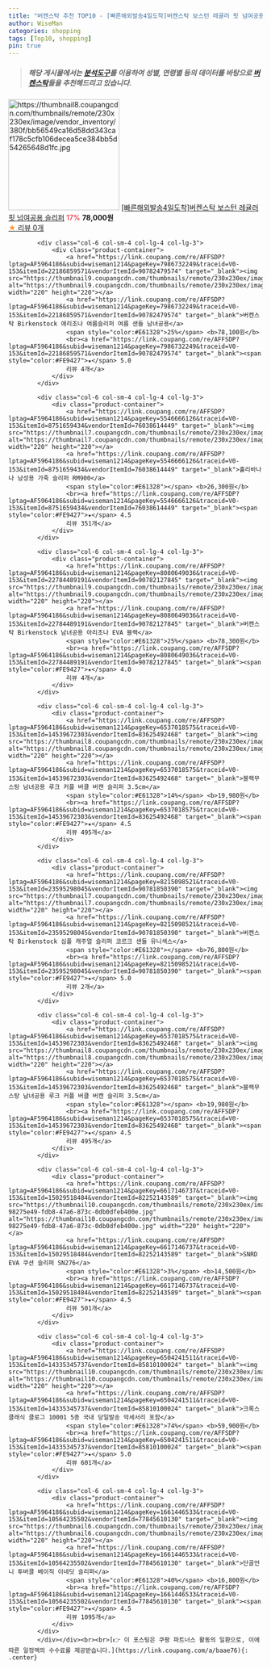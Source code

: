 ```yaml
---
title: "버켄스탁 추천 TOP10 - [빠른해외발송4일도착]버켄스탁 보스턴 레귤러 핏 넘여공용 슬리퍼"
author: WiseMan
categories: shopping
tags: [Top10, shopping]
pin: true
---
```


> ##### 해당 게시물에서는 [**분석도구**](https://itemscout.io/)를 이용하여 **성별**, **연령별** 등의 데이터를 바탕으로 [**버켄스탁**](https://link.coupang.com/a/baae76)들을 추천해드리고 있습니다.
<div class="container"><div class="row">
            <div class="col-6 col-sm-4 col-lg-4 col-lg-3">
                <div class="product-container">
                    <a href="https://link.coupang.com/re/AFFSDP?lptag=AF5964186&subid=wiseman1214&pageKey=8290404678&traceid=V0-153&itemId=23908687445&vendorItemId=90931098542" target="_blank"><img src="https://thumbnail8.coupangcdn.com/thumbnails/remote/230x230ex/image/vendor_inventory/380f/bb56549ca16d58dd343caf178c5cfb106decea5ce384bb5d54265648d1fc.jpg" alt="https://thumbnail8.coupangcdn.com/thumbnails/remote/230x230ex/image/vendor_inventory/380f/bb56549ca16d58dd343caf178c5cfb106decea5ce384bb5d54265648d1fc.jpg" width="220" height="220"></a>
                    <a href="https://link.coupang.com/re/AFFSDP?lptag=AF5964186&subid=wiseman1214&pageKey=8290404678&traceid=V0-153&itemId=23908687445&vendorItemId=90931098542" target="_blank">[빠른해외발송4일도착]버켄스탁 보스턴 레귤러 핏 넘여공용 슬리퍼</a>
                    <span style="color:#E61328">17%</span> <b>78,000원</b>
                    <br><a href="https://link.coupang.com/re/AFFSDP?lptag=AF5964186&subid=wiseman1214&pageKey=8290404678&traceid=V0-153&itemId=23908687445&vendorItemId=90931098542" target="_blank"><span style="color:#FE9427">★</span> 
                    리뷰 0개</a>
                </div>
            </div>
            
            <div class="col-6 col-sm-4 col-lg-4 col-lg-3">
                <div class="product-container">
                    <a href="https://link.coupang.com/re/AFFSDP?lptag=AF5964186&subid=wiseman1214&pageKey=7986732249&traceid=V0-153&itemId=22186859571&vendorItemId=90782479574" target="_blank"><img src="https://thumbnail9.coupangcdn.com/thumbnails/remote/230x230ex/image/vendor_inventory/ad95/2b6c5021f853f623e2acca0b82e2615164d86f5cce4c6270c62dcdaea96b.jpg" alt="https://thumbnail9.coupangcdn.com/thumbnails/remote/230x230ex/image/vendor_inventory/ad95/2b6c5021f853f623e2acca0b82e2615164d86f5cce4c6270c62dcdaea96b.jpg" width="220" height="220"></a>
                    <a href="https://link.coupang.com/re/AFFSDP?lptag=AF5964186&subid=wiseman1214&pageKey=7986732249&traceid=V0-153&itemId=22186859571&vendorItemId=90782479574" target="_blank">버켄스탁 Birkenstock 애리조나 여름슬리퍼 여름 샌들 남녀공용</a>
                    <span style="color:#E61328">25%</span> <b>78,100원</b>
                    <br><a href="https://link.coupang.com/re/AFFSDP?lptag=AF5964186&subid=wiseman1214&pageKey=7986732249&traceid=V0-153&itemId=22186859571&vendorItemId=90782479574" target="_blank"><span style="color:#FE9427">★</span> 5.0
                    리뷰 4개</a>
                </div>
            </div>
            
            <div class="col-6 col-sm-4 col-lg-4 col-lg-3">
                <div class="product-container">
                    <a href="https://link.coupang.com/re/AFFSDP?lptag=AF5964186&subid=wiseman1214&pageKey=5546666126&traceid=V0-153&itemId=8751659434&vendorItemId=76038614449" target="_blank"><img src="https://thumbnail7.coupangcdn.com/thumbnails/remote/230x230ex/image/rs_quotation_api/ovox9err/a76acc726e1545f590dcfb11a0adfb88.jpg" alt="https://thumbnail7.coupangcdn.com/thumbnails/remote/230x230ex/image/rs_quotation_api/ovox9err/a76acc726e1545f590dcfb11a0adfb88.jpg" width="220" height="220"></a>
                    <a href="https://link.coupang.com/re/AFFSDP?lptag=AF5964186&subid=wiseman1214&pageKey=5546666126&traceid=V0-153&itemId=8751659434&vendorItemId=76038614449" target="_blank">홀리바나나 남성용 가죽 슬리퍼 RM900</a>
                    <span style="color:#E61328"></span> <b>26,300원</b>
                    <br><a href="https://link.coupang.com/re/AFFSDP?lptag=AF5964186&subid=wiseman1214&pageKey=5546666126&traceid=V0-153&itemId=8751659434&vendorItemId=76038614449" target="_blank"><span style="color:#FE9427">★</span> 4.5
                    리뷰 351개</a>
                </div>
            </div>
            
            <div class="col-6 col-sm-4 col-lg-4 col-lg-3">
                <div class="product-container">
                    <a href="https://link.coupang.com/re/AFFSDP?lptag=AF5964186&subid=wiseman1214&pageKey=8080649036&traceid=V0-153&itemId=22784489191&vendorItemId=90782127845" target="_blank"><img src="https://thumbnail9.coupangcdn.com/thumbnails/remote/230x230ex/image/vendor_inventory/d828/c2abb2a26b29eb216a8cdb1456a2b336f1abc98934bf6e9696ce56a17786.jpg" alt="https://thumbnail9.coupangcdn.com/thumbnails/remote/230x230ex/image/vendor_inventory/d828/c2abb2a26b29eb216a8cdb1456a2b336f1abc98934bf6e9696ce56a17786.jpg" width="220" height="220"></a>
                    <a href="https://link.coupang.com/re/AFFSDP?lptag=AF5964186&subid=wiseman1214&pageKey=8080649036&traceid=V0-153&itemId=22784489191&vendorItemId=90782127845" target="_blank">버켄스탁 Birkenstock 남녀공용 아리조나 EVA 블랙</a>
                    <span style="color:#E61328">25%</span> <b>78,300원</b>
                    <br><a href="https://link.coupang.com/re/AFFSDP?lptag=AF5964186&subid=wiseman1214&pageKey=8080649036&traceid=V0-153&itemId=22784489191&vendorItemId=90782127845" target="_blank"><span style="color:#FE9427">★</span> 4.0
                    리뷰 4개</a>
                </div>
            </div>
            
            <div class="col-6 col-sm-4 col-lg-4 col-lg-3">
                <div class="product-container">
                    <a href="https://link.coupang.com/re/AFFSDP?lptag=AF5964186&subid=wiseman1214&pageKey=6537018575&traceid=V0-153&itemId=14539672303&vendorItemId=83625492468" target="_blank"><img src="https://thumbnail8.coupangcdn.com/thumbnails/remote/230x230ex/image/vendor_inventory/da20/6a092dbe5ccf028fd2a8b0a00fa6961bf4b6bb96a35fdc800e695edd2f46.jpg" alt="https://thumbnail8.coupangcdn.com/thumbnails/remote/230x230ex/image/vendor_inventory/da20/6a092dbe5ccf028fd2a8b0a00fa6961bf4b6bb96a35fdc800e695edd2f46.jpg" width="220" height="220"></a>
                    <a href="https://link.coupang.com/re/AFFSDP?lptag=AF5964186&subid=wiseman1214&pageKey=6537018575&traceid=V0-153&itemId=14539672303&vendorItemId=83625492468" target="_blank">블랙무스탕 남녀공용 루크 커플 버클 버캔 슬리퍼 3.5cm</a>
                    <span style="color:#E61328">14%</span> <b>19,980원</b>
                    <br><a href="https://link.coupang.com/re/AFFSDP?lptag=AF5964186&subid=wiseman1214&pageKey=6537018575&traceid=V0-153&itemId=14539672303&vendorItemId=83625492468" target="_blank"><span style="color:#FE9427">★</span> 4.5
                    리뷰 495개</a>
                </div>
            </div>
            
            <div class="col-6 col-sm-4 col-lg-4 col-lg-3">
                <div class="product-container">
                    <a href="https://link.coupang.com/re/AFFSDP?lptag=AF5964186&subid=wiseman1214&pageKey=8215098521&traceid=V0-153&itemId=23595298045&vendorItemId=90781850390" target="_blank"><img src="https://thumbnail7.coupangcdn.com/thumbnails/remote/230x230ex/image/vendor_inventory/49a2/735033368e5fdc075846adfc87bcb6c0d27f51ca793510f0719a83239953.jpg" alt="https://thumbnail7.coupangcdn.com/thumbnails/remote/230x230ex/image/vendor_inventory/49a2/735033368e5fdc075846adfc87bcb6c0d27f51ca793510f0719a83239953.jpg" width="220" height="220"></a>
                    <a href="https://link.coupang.com/re/AFFSDP?lptag=AF5964186&subid=wiseman1214&pageKey=8215098521&traceid=V0-153&itemId=23595298045&vendorItemId=90781850390" target="_blank">버켄스탁 Birkenstock 심플 캐주얼 슬리퍼 코르크 샌들 유니섹스</a>
                    <span style="color:#E61328"></span> <b>76,800원</b>
                    <br><a href="https://link.coupang.com/re/AFFSDP?lptag=AF5964186&subid=wiseman1214&pageKey=8215098521&traceid=V0-153&itemId=23595298045&vendorItemId=90781850390" target="_blank"><span style="color:#FE9427">★</span> 5.0
                    리뷰 2개</a>
                </div>
            </div>
            
            <div class="col-6 col-sm-4 col-lg-4 col-lg-3">
                <div class="product-container">
                    <a href="https://link.coupang.com/re/AFFSDP?lptag=AF5964186&subid=wiseman1214&pageKey=6537018575&traceid=V0-153&itemId=14539672303&vendorItemId=83625492468" target="_blank"><img src="https://thumbnail8.coupangcdn.com/thumbnails/remote/230x230ex/image/vendor_inventory/da20/6a092dbe5ccf028fd2a8b0a00fa6961bf4b6bb96a35fdc800e695edd2f46.jpg" alt="https://thumbnail8.coupangcdn.com/thumbnails/remote/230x230ex/image/vendor_inventory/da20/6a092dbe5ccf028fd2a8b0a00fa6961bf4b6bb96a35fdc800e695edd2f46.jpg" width="220" height="220"></a>
                    <a href="https://link.coupang.com/re/AFFSDP?lptag=AF5964186&subid=wiseman1214&pageKey=6537018575&traceid=V0-153&itemId=14539672303&vendorItemId=83625492468" target="_blank">블랙무스탕 남녀공용 루크 커플 버클 버캔 슬리퍼 3.5cm</a>
                    <span style="color:#E61328"></span> <b>19,980원</b>
                    <br><a href="https://link.coupang.com/re/AFFSDP?lptag=AF5964186&subid=wiseman1214&pageKey=6537018575&traceid=V0-153&itemId=14539672303&vendorItemId=83625492468" target="_blank"><span style="color:#FE9427">★</span> 4.5
                    리뷰 495개</a>
                </div>
            </div>
            
            <div class="col-6 col-sm-4 col-lg-4 col-lg-3">
                <div class="product-container">
                    <a href="https://link.coupang.com/re/AFFSDP?lptag=AF5964186&subid=wiseman1214&pageKey=6617146737&traceid=V0-153&itemId=15029518484&vendorItemId=82252143589" target="_blank"><img src="https://thumbnail10.coupangcdn.com/thumbnails/remote/230x230ex/image/retail/images/6439251172010133-98275e49-fdb8-47a6-873c-0db0dfeb400e.jpg" alt="https://thumbnail10.coupangcdn.com/thumbnails/remote/230x230ex/image/retail/images/6439251172010133-98275e49-fdb8-47a6-873c-0db0dfeb400e.jpg" width="220" height="220"></a>
                    <a href="https://link.coupang.com/re/AFFSDP?lptag=AF5964186&subid=wiseman1214&pageKey=6617146737&traceid=V0-153&itemId=15029518484&vendorItemId=82252143589" target="_blank">SNRD EVA 쿠션 슬리퍼 SN276</a>
                    <span style="color:#E61328">3%</span> <b>14,500원</b>
                    <br><a href="https://link.coupang.com/re/AFFSDP?lptag=AF5964186&subid=wiseman1214&pageKey=6617146737&traceid=V0-153&itemId=15029518484&vendorItemId=82252143589" target="_blank"><span style="color:#FE9427">★</span> 4.5
                    리뷰 501개</a>
                </div>
            </div>
            
            <div class="col-6 col-sm-4 col-lg-4 col-lg-3">
                <div class="product-container">
                    <a href="https://link.coupang.com/re/AFFSDP?lptag=AF5964186&subid=wiseman1214&pageKey=6504241511&traceid=V0-153&itemId=14335345737&vendorItemId=85810100024" target="_blank"><img src="https://thumbnail10.coupangcdn.com/thumbnails/remote/230x230ex/image/vendor_inventory/bd25/95548b57461333c6f4f8462a01ffe8f2d7661d42a2a256646f335e94d5d6.jpg" alt="https://thumbnail10.coupangcdn.com/thumbnails/remote/230x230ex/image/vendor_inventory/bd25/95548b57461333c6f4f8462a01ffe8f2d7661d42a2a256646f335e94d5d6.jpg" width="220" height="220"></a>
                    <a href="https://link.coupang.com/re/AFFSDP?lptag=AF5964186&subid=wiseman1214&pageKey=6504241511&traceid=V0-153&itemId=14335345737&vendorItemId=85810100024" target="_blank">크록스 클래식 클로그 10001 5종 국내 당일발송 악세서리 포함</a>
                    <span style="color:#E61328">74%</span> <b>59,900원</b>
                    <br><a href="https://link.coupang.com/re/AFFSDP?lptag=AF5964186&subid=wiseman1214&pageKey=6504241511&traceid=V0-153&itemId=14335345737&vendorItemId=85810100024" target="_blank"><span style="color:#FE9427">★</span> 5.0
                    리뷰 601개</a>
                </div>
            </div>
            
            <div class="col-6 col-sm-4 col-lg-4 col-lg-3">
                <div class="product-container">
                    <a href="https://link.coupang.com/re/AFFSDP?lptag=AF5964186&subid=wiseman1214&pageKey=1661446533&traceid=V0-153&itemId=10564235502&vendorItemId=77845610130" target="_blank"><img src="https://thumbnail6.coupangcdn.com/thumbnails/remote/230x230ex/image/rs_quotation_api/8bjepjt5/7a6ee113b40a438a84557da40e7e8fc3.jpg" alt="https://thumbnail6.coupangcdn.com/thumbnails/remote/230x230ex/image/rs_quotation_api/8bjepjt5/7a6ee113b40a438a84557da40e7e8fc3.jpg" width="220" height="220"></a>
                    <a href="https://link.coupang.com/re/AFFSDP?lptag=AF5964186&subid=wiseman1214&pageKey=1661446533&traceid=V0-153&itemId=10564235502&vendorItemId=77845610130" target="_blank">단골언니 투버클 베이직 이네딧 슬리퍼</a>
                    <span style="color:#E61328">40%</span> <b>16,800원</b>
                    <br><a href="https://link.coupang.com/re/AFFSDP?lptag=AF5964186&subid=wiseman1214&pageKey=1661446533&traceid=V0-153&itemId=10564235502&vendorItemId=77845610130" target="_blank"><span style="color:#FE9427">★</span> 4.5
                    리뷰 1095개</a>
                </div>
            </div>
            </div></div><br><br>[👉 이 포스팅은 쿠팡 파트너스 활동의 일환으로, 이에 따른 일정액의 수수료를 제공받습니다.](https://link.coupang.com/a/baae76){: .center}